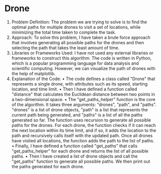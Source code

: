 # Drone



1. Problem Definition:
The problem we are trying to solve is to find the optimal paths for multiple drones to visit a set of locations,
while minimizing the total time taken to complete the task.
2. Approach:
To solve this problem, I have taken a brute force approach that involves generating all possible paths for the
drones and then selecting the path that takes the least amount of time.
3. Libraries or Frameworks Used:
I have not used any external libraries or frameworks to construct this algorithm. The code is written in
Python, which is a popular programming language for data analysis and scientific computing. However, we
can visualize the path of drones with the help of matplotlib.
4. Explanation of the Code:
• The code defines a class called "Drone" that represents a single drone, with attributes such as its speed,
starting location, and time limit.
• Then I have defined a function called "distance" that calculates the Euclidean distance between two points
in a two-dimensional space.
• The "get_paths_helper" function is the core of the algorithm. It takes three arguments: "drones", "path", and
"paths". "drones" is a list of drone objects, "path" is a list that represents the current path being generated, and
"paths" is a list of all the paths generated so far. The function uses recursion to generate all possible paths for
the drones. For each drone, the function checks if it can reach the next location within its time limit, and if so,
it adds the location to the path and recursively calls itself with the updated path. Once all drones have visited
all locations, the function adds the path to the list of paths.
• Finally, I have defined a function called "get_paths" that calls "get_paths_helper" for each drone and returns
the list of all possible paths.
• Then I have created a list of drone objects and call the "get_paths" function to generate all possible paths. 
We then print out the paths generated for each drone.
